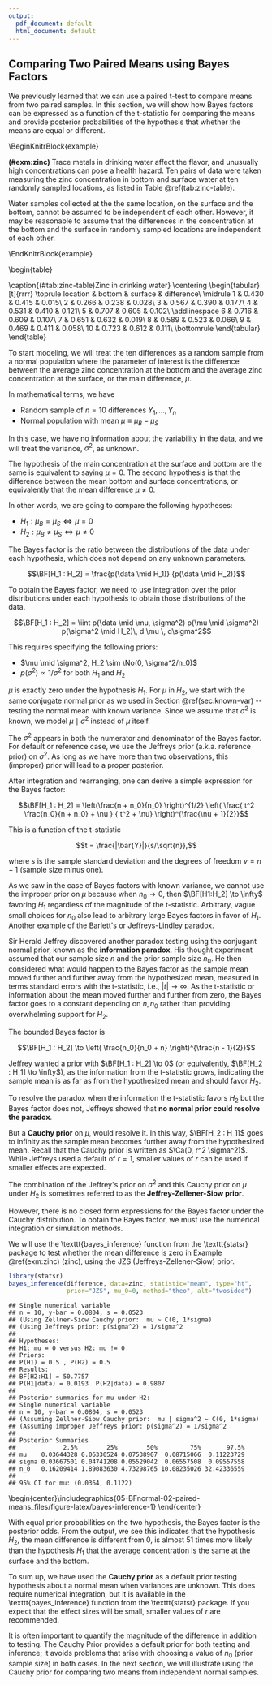 ```yaml
---
output:
  pdf_document: default
  html_document: default
---
```

## Comparing Two Paired Means using Bayes Factors

We previously learned that we can use a paired t-test to compare means from two paired samples. In this section, we will show how Bayes factors can be expressed as a function of the t-statistic for comparing the means and provide posterior probabilities of the hypothesis that whether the means are equal or different.

\BeginKnitrBlock{example}<div class="example"><span class="example" id="exm:zinc"><strong>(\#exm:zinc) </strong></span>Trace metals in drinking water affect the flavor, and unusually high concentrations can pose a health hazard. Ten pairs of data were taken measuring the zinc concentration in bottom and surface water at ten randomly sampled locations, as listed in Table \@ref(tab:zinc-table).

Water samples collected at the the same location, on the surface and the bottom, cannot be assumed to be independent of each other. However, it may be reasonable to assume that the differences in the concentration at the bottom and the surface in randomly sampled locations are independent of each other.</div>\EndKnitrBlock{example}

\begin{table}

\caption{(\#tab:zinc-table)Zinc in drinking water}
\centering
\begin{tabular}[t]{rrrr}
\toprule
location & bottom & surface & difference\\
\midrule
1 & 0.430 & 0.415 & 0.015\\
2 & 0.266 & 0.238 & 0.028\\
3 & 0.567 & 0.390 & 0.177\\
4 & 0.531 & 0.410 & 0.121\\
5 & 0.707 & 0.605 & 0.102\\
\addlinespace
6 & 0.716 & 0.609 & 0.107\\
7 & 0.651 & 0.632 & 0.019\\
8 & 0.589 & 0.523 & 0.066\\
9 & 0.469 & 0.411 & 0.058\\
10 & 0.723 & 0.612 & 0.111\\
\bottomrule
\end{tabular}
\end{table}

To start modeling, we will treat the ten differences as a random sample from a normal population where the parameter of interest is the difference between the average zinc concentration at the bottom and the average zinc concentration at the surface, or the main difference, $\mu$.

In mathematical terms, we have

* Random sample of $n= 10$ differences $Y_1, \ldots, Y_n$
* Normal population with mean $\mu \equiv  \mu_B - \mu_S$

In this case, we have no information about the variability in the data, and we will treat the variance, $\sigma^2$, as unknown.

The hypothesis of the main concentration at the surface and bottom are the same is equivalent to saying $\mu = 0$. The second hypothesis is that the difference between the mean bottom and surface concentrations, or equivalently that the mean difference $\mu \neq 0$.

In other words, we are going to compare the following hypotheses:

* $H_1: \mu_B = \mu_S  \Leftrightarrow \mu = 0$
* $H_2: \mu_B \neq \mu_S \Leftrightarrow \mu  \neq 0$

The Bayes factor is the ratio between the distributions  of the data
under each hypothesis, which does not depend on any unknown parameters.

$$\BF[H_1 : H_2] = \frac{p(\data \mid H_1)} {p(\data \mid H_2)}$$

To obtain the Bayes factor, we need to use integration over the prior distributions under each hypothesis to obtain those distributions of the data.

$$\BF[H_1 : H_2] = \iint p(\data \mid \mu, \sigma^2) p(\mu \mid \sigma^2) p(\sigma^2 \mid H_2)\, d \mu \, d\sigma^2$$

This requires specifying the following priors:

* $\mu \mid \sigma^2, H_2 \sim \No(0, \sigma^2/n_0)$
* $p(\sigma^2) \propto 1/\sigma^2$ for both $H_1$ and $H_2$

$\mu$ is exactly zero under the hypothesis $H_1$. For $\mu$ in $H_2$, we start with the same conjugate normal prior as we used in Section \@ref(sec:known-var) -- testing the normal mean with known variance. Since we assume that $\sigma^2$ is known, we model $\mu \mid \sigma^2$ instead of $\mu$ itself.

The $\sigma^2$ appears in both the numerator and denominator of the Bayes factor. For default or reference case, we use the Jeffreys prior (a.k.a. reference prior) on $\sigma^2$. As long as we have more than two observations, this (improper) prior will lead to a proper posterior.

After integration and rearranging, one can derive a simple expression for the Bayes factor:

$$\BF[H_1 : H_2] = \left(\frac{n + n_0}{n_0} \right)^{1/2} \left(
  \frac{ t^2  \frac{n_0}{n + n_0} + \nu }
  { t^2  + \nu} \right)^{\frac{\nu + 1}{2}}$$

This is a function of the t-statistic

$$t = \frac{|\bar{Y}|}{s/\sqrt{n}},$$

where $s$ is the sample standard deviation and the degrees of freedom $\nu = n-1$ (sample size minus one).

As we saw in the case of Bayes factors with known variance, we cannot use the improper prior on $\mu$ because when $n_0 \to 0$, then $\BF[H1:H_2] \to \infty$ favoring $H_1$ regardless of the magnitude of the t-statistic. Arbitrary, vague small choices for $n_0$ also lead to arbitrary large Bayes factors in favor of $H_1$. Another example of the Barlett's or Jeffreys-Lindley paradox.

Sir Herald Jeffrey discovered another paradox testing using the conjugant normal prior, known as the **information paradox**. His thought experiment assumed that our sample size $n$ and the prior sample size $n_0$. He then considered what would happen to the Bayes factor as the sample mean moved further and further away from the hypothesized mean, measured in terms standard errors with the t-statistic, i.e., $|t| \to \infty$. As the t-statistic or information about the mean moved further and further from zero, the Bayes factor goes to a constant depending on $n, n_0$ rather than providing overwhelming support for $H_2$.

The bounded Bayes factor is

$$\BF[H_1 : H_2] \to \left( \frac{n_0}{n_0 + n}  \right)^{\frac{n - 1}{2}}$$

Jeffrey wanted a prior with $\BF[H_1 : H_2] \to 0$ (or equivalently, $\BF[H_2 : H_1] \to \infty$), as the information from the t-statistic grows, indicating the sample mean is as far as from the hypothesized mean and should favor $H_2$.

To resolve the paradox when the information the t-statistic favors $H_2$ but the Bayes factor does not, Jeffreys showed that **no normal prior could resolve the paradox**.

But a **Cauchy prior** on $\mu$, would resolve it. In this way, $\BF[H_2 : H_1]$ goes to infinity as the sample mean becomes further away from the hypothesized mean. Recall that the Cauchy prior is written as $\Ca(0, r^2 \sigma^2)$. While Jeffreys used a default of $r = 1$, smaller values of $r$ can be used if smaller effects are expected.

The combination of the Jeffrey's prior on $\sigma^2$ and this Cauchy prior on $\mu$ under $H_2$ is sometimes referred to as the **Jeffrey-Zellener-Siow prior**.

However, there is no closed form expressions for the Bayes factor under the Cauchy distribution. To obtain the Bayes factor, we must use the
numerical integration or simulation methods.

We will use the \texttt{bayes$\_$inference} function from the \texttt{statsr} package to test whether the mean difference is zero in Example \@ref(exm:zinc) (zinc), using the JZS (Jeffreys-Zellener-Siow) prior.


```r
library(statsr)
bayes_inference(difference, data=zinc, statistic="mean", type="ht",
                prior="JZS", mu_0=0, method="theo", alt="twosided")
```

```
## Single numerical variable
## n = 10, y-bar = 0.0804, s = 0.0523
## (Using Zellner-Siow Cauchy prior:  mu ~ C(0, 1*sigma)
## (Using Jeffreys prior: p(sigma^2) = 1/sigma^2
## 
## Hypotheses:
## H1: mu = 0 versus H2: mu != 0
## Priors:
## P(H1) = 0.5 , P(H2) = 0.5
## Results:
## BF[H2:H1] = 50.7757
## P(H1|data) = 0.0193  P(H2|data) = 0.9807 
## 
## Posterior summaries for mu under H2:
## Single numerical variable
## n = 10, y-bar = 0.0804, s = 0.0523
## (Assuming Zellner-Siow Cauchy prior:  mu | sigma^2 ~ C(0, 1*sigma)
## (Assuming improper Jeffreys prior: p(sigma^2) = 1/sigma^2
## 
## Posterior Summaries
##             2.5%        25%        50%         75%       97.5%
## mu    0.03644328 0.06330524 0.07538907  0.08715066  0.11223729
## sigma 0.03667501 0.04741208 0.05529042  0.06557508  0.09557558
## n_0   0.16209414 1.89083630 4.73298765 10.08235026 32.42336559
## 
## 95% CI for mu: (0.0364, 0.1122)
```



\begin{center}\includegraphics{05-BFnormal-02-paired-means_files/figure-latex/bayes-inference-1} \end{center}

With equal prior probabilities on the two hypothesis, the Bayes factor is the posterior odds. From the output, we see this indicates that the hypothesis $H_2$, the mean difference is different from 0, is almost 51 times more likely than the hypothesis $H_1$ that the average concentration is the same at the surface and the bottom.

To sum up, we have used the **Cauchy prior** as a default prior testing hypothesis about a normal mean when variances are unknown. This does require numerical integration, but it is available in the \texttt{bayes$\_$inference} function from the \texttt{statsr} package. If you expect that the effect sizes will be small, smaller values of $r$ are recommended.

It is often important to quantify the magnitude of the difference in addition to testing. The Cauchy Prior provides a default prior for both testing and inference; it avoids problems that arise with choosing a value of $n_0$ (prior sample size) in both cases. In the next section, we will illustrate using the Cauchy prior for comparing two means from independent normal samples.
